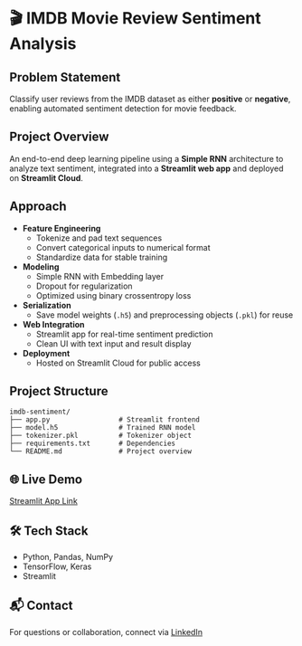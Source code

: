 
# 🎬 IMDB Movie Review Sentiment Analysis

##  Problem Statement  
Classify user reviews from the IMDB dataset as either **positive** or **negative**, enabling automated sentiment detection for movie feedback.

##  Project Overview  
An end-to-end deep learning pipeline using a **Simple RNN** architecture to analyze text sentiment, integrated into a **Streamlit web app** and deployed on **Streamlit Cloud**.

##  Approach  
- **Feature Engineering**  
  - Tokenize and pad text sequences  
  - Convert categorical inputs to numerical format  
  - Standardize data for stable training  
- **Modeling**  
  - Simple RNN with Embedding layer  
  - Dropout for regularization  
  - Optimized using binary crossentropy loss  
- **Serialization**  
  - Save model weights (`.h5`) and preprocessing objects (`.pkl`) for reuse  
- **Web Integration**  
  - Streamlit app for real-time sentiment prediction  
  - Clean UI with text input and result display  
- **Deployment**  
  - Hosted on Streamlit Cloud for public access  

##  Project Structure  
```
imdb-sentiment/
├── app.py                 # Streamlit frontend
├── model.h5               # Trained RNN model
├── tokenizer.pkl          # Tokenizer object
├── requirements.txt       # Dependencies
└── README.md              # Project overview
```

## 🌐 Live Demo  
[Streamlit App Link](https://your-app-url.streamlit.app) 

## 🛠 Tech Stack  
- Python, Pandas, NumPy  
- TensorFlow, Keras  
- Streamlit  

## 📬 Contact  
For questions or collaboration, connect via [LinkedIn](https://www.linkedin.com/in/your-profile) 
